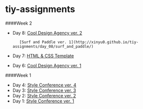 # tiy-assignments

####Week 2
* Day 8: [Cool Design Agency ver. 2](http://xinyu0.github.io/tiy-assignments/day_08/cool_design_agency)

         [Surf and Paddle ver. 1](http://xinyu0.github.io/tiy-assignments/day_08/surf_and_paddle/)
* Day 7: [HTML & CSS Template](http://xinyu0.github.io/tiy-assignments/day_07/HTMLCSStemplate)
* Day 6: [Cool Design Agency ver. 1](http://xinyu0.github.io/tiy-assignments/day_06/recreate%20a%20mock-up%20for%20a%20homepage%20site/)

####Week 1
* Day 4: [Style Conference ver. 4](http://xinyu0.github.io/tiy-assignments/day_04/)
* Day 3: [Style Conference ver. 3](http://xinyu0.github.io/tiy-assignments/day_03/)
* Day 2: [Style Conference ver. 2](http://xinyu0.github.io/tiy-assignments/day_02/)
* Day 1: [Style Conference ver. 1](http://xinyu0.github.io/tiy-assignments/day_01/)
